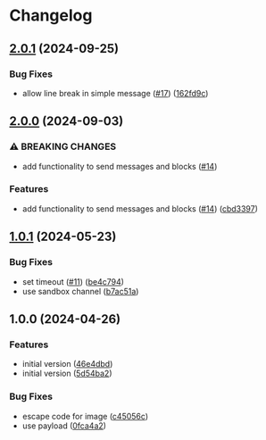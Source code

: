 # Changelog

## [2.0.1](https://github.com/entur/gha-slack/compare/v2.0.0...v2.0.1) (2024-09-25)


### Bug Fixes

* allow line break in simple message ([#17](https://github.com/entur/gha-slack/issues/17)) ([162fd9c](https://github.com/entur/gha-slack/commit/162fd9c6ef2c7dcc266a90c5ba0a303a8c30f4cd))

## [2.0.0](https://github.com/entur/gha-slack/compare/v1.0.1...v2.0.0) (2024-09-03)


### ⚠ BREAKING CHANGES

* add functionality to send messages and blocks ([#14](https://github.com/entur/gha-slack/issues/14))

### Features

* add functionality to send messages and blocks ([#14](https://github.com/entur/gha-slack/issues/14)) ([cbd3397](https://github.com/entur/gha-slack/commit/cbd339738efb4ae5557d07c263f9a14085eea306))

## [1.0.1](https://github.com/entur/gha-slack/compare/v1.0.0...v1.0.1) (2024-05-23)


### Bug Fixes

* set timeout ([#11](https://github.com/entur/gha-slack/issues/11)) ([be4c794](https://github.com/entur/gha-slack/commit/be4c79403ca7c439d253f7d1a469d5db9a4937b3))
* use sandbox channel ([b7ac51a](https://github.com/entur/gha-slack/commit/b7ac51a69e8561ee687d0534314b87e0a4d08d1b))

## 1.0.0 (2024-04-26)


### Features

* initial version ([46e4dbd](https://github.com/entur/gha-slack/commit/46e4dbd2790cfbd88a9fe60bfb3b60a7aeec1cef))
* initial version ([5d54ba2](https://github.com/entur/gha-slack/commit/5d54ba23401ca958b187d6a22cbbf41e4a311001))


### Bug Fixes

* escape code for image ([c45056c](https://github.com/entur/gha-slack/commit/c45056c67352b5280cff00aecf4f629b39397e37))
* use payload ([0fca4a2](https://github.com/entur/gha-slack/commit/0fca4a2669ff3aff3dcf61521012e3866840ab13))
